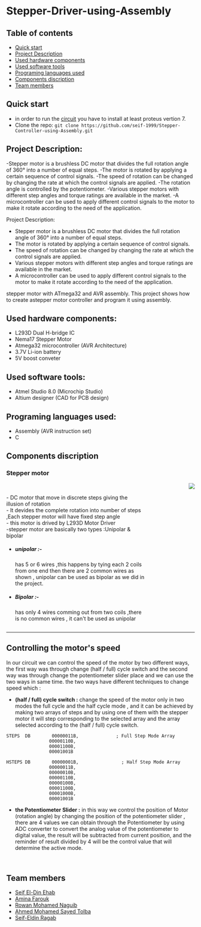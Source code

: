 # Stepper-Driver-using-Assembly


## Table of contents

- [Quick start](#Quick-start)
- [Project Description](#Project-Description)
- [Used hardware components](#Used-hardware-components)
- [Used software tools](#Used-software-tools)
- [Programing languages used](#Programing-languages-used)
- [Components discription](#Components-discription)
- [Team members](#Team-members)

## Quick start

- in order to run the [circuit](https://github.com/seif-1999/Stepper-Controller-using-Assembly) you have to install at least proteus vertion 7. 
- Clone the repo: `git clone https://github.com/seif-1999/Stepper-Controller-using-Assembly.git`


## Project Description:
-Stepper motor is a brushless DC motor that divides the full rotation angle of 360° into a number of equal steps.
-The motor is rotated by applying a certain sequence of control signals. 
-The speed of rotation can be changed by changing the rate at which the control signals are applied.
-The rotation angle is controlled by the potentiometer.
-Various stepper motors with different step angles and torque ratings are available in the market.
-A microcontroller can be used to apply different control signals to the motor to make it rotate according to the need of the application.

Project Description:
- Stepper motor is a brushless DC motor that divides the full rotation angle of 360° into a number of equal steps.
- The motor is rotated by applying a certain sequence of control signals. 
- The speed of rotation can be changed by changing the rate at which the control signals are applied.
- Various stepper motors with different step angles and torque ratings are available in the market.
- A microcontroller can be used to apply different control signals to the motor to make it rotate according to the need of the application.


stepper motor with ATmega32 and AVR assembly.
This project shows how to create astepper motor controller and program it using assembly.

## Used hardware components:
- L293D Dual H-bridge IC
- Nema17 Stepper Motor
- Atmega32 microcontroller (AVR Architecture)
- 3.7V Li-ion battery
- 5V boost conveter

## Used software tools:
- Atmel Studio 8.0 (Microchip Studio)
- Altium designer (CAD for PCB design)

## Programing languages used:
- Assembly (AVR instruction set)
- C


## Components discription
### Stepper motor
<img src="images/components/STEPPER%20MOTOR.PNG" align="right" >
<div style="display:inline-block; ">
  <span style="width:74%;float:left; display:inline-block;">
<p>
  - DC motor that move in discrete steps giving the illusion of rotation </br>
  - It devides the complete rotation into number of steps ,Each stepper motor will have fixed step      angle</br>
  - this motor is drived by L293D Motor Driver</br>
  -stepper motor are basically two types :Unipolar & bipolar
  <ul>
    <li><h5>unipolar :- </h5> has 5 or 6 wires ,this happens by tying each 2 coils from one end 
then there are 2 common wires as shown  , unipolar can be used as bipolar 
as we did in the project. </li>
  <li><h5>Bipolar :- </h5> has only 4 wires comming out from two coils ,there is no common wires , it can't be used as unipolar </li>
  </ul>
</p>
  </span>
  
</div>

  <hr>
  
 ## Controlling the motor's speed

In our circuit we can control the speed of the motor by two different ways, the first way was through change (half / full) cycle switch and the second way was through change the potentiometer slider place and we can use the two ways in same time. the two ways have different techniques to change speed which :

- **(half / full) cycle switch :** change the speed of the motor only in two modes the full cycle and the half cycle mode , and it can be achieved by making two arrays of steps and by using one of them with the stepper motor it will step corresponding to the selected array and the array selected according to the (half / full) cycle switch.
 ```
STEPS  DB        00000011B,              ; Full Step Mode Array
                 00000110B, 
                 00001100B, 
                 00001001B   

HSTEPS DB        00000001B,      	       ; Half Step Mode Array
                 00000011B, 
                 00000010B, 
                 00000110B, 
                 00000100B, 
                 00001100B, 
                 00001000B,
                 00001001B
 ``` 
- **the Potentiometer Slider :** in this way we control the position of Motor (rotation angle) by changing the position of the potentiometer slider , there are 4 values we can obtain through the Potentiometer by using ADC converter to convert the analog value of the potentiometer to digital value, the result will be subtracted from current position, and the reminder of result divided by 4 will be the control value that will determine the active mode.

</br>


## Team members
- [Seif El-Din Ehab](https://github.com/seif-1999)
- [Amina Farouk](https://github.com/aminafarouk1)
- [Rowan Mohamed Naguib](https://github.com/rowannaguib)
- [Ahmed Mohamed Sayed Tolba](https://github.com/ahmedtolba06)
- [Seif-Eldin Ragab](https://github.com/Seifeldin5)
 
